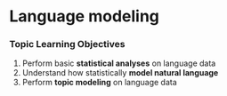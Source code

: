 # Language modeling
### Topic Learning Objectives
1. Perform basic **statistical analyses** on language data
2. Understand how statistically **model natural language**
3. Perform **topic modeling** on language data
